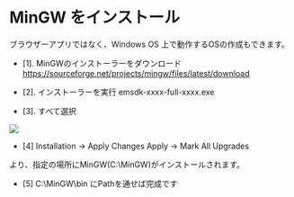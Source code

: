 # MinGW をインストール

ブラウザーアプリではなく、Windows OS 上で動作するOSの作成もできます。

- [1]. MinGWのインストーラーをダウンロード
  https://sourceforge.net/projects/mingw/files/latest/download

- [2]. インストーラーを実行
  emsdk-xxxx-full-xxxx.exe

- [3]. すべて選択

![](/assets/mingwInstallationManager_400.png)

- [4] Installation -> Apply Changes Apply -> Mark All Upgrades

より、指定の場所にMinGW(C:\MinGW)がインストールされます。

- [5] C:\MinGW\bin にPathを通せば完成です
